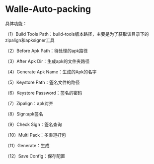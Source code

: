 # Walle-Auto-packing

具体功能：

（1）Build Tools Path：build-tools版本路径，主要是为了获取该目录下的zipalign和apksigner工具

（2）Before Apk Path：待处理的apk路径

（3）After Apk Dir：生成apk的文件夹路径

（4）Generate Apk Name：生成的Apk的名字

（5）Keystore Path：签名文件的路径

（6）Keystore Password：签名的密码

（7）Zipalign：apk对齐

（8）Sign:apk签名

（9）Check Sign：签名查询

（10）Multi Pack：多渠道打包

（11）Generate：生成

（12）Save Config：保存配置
